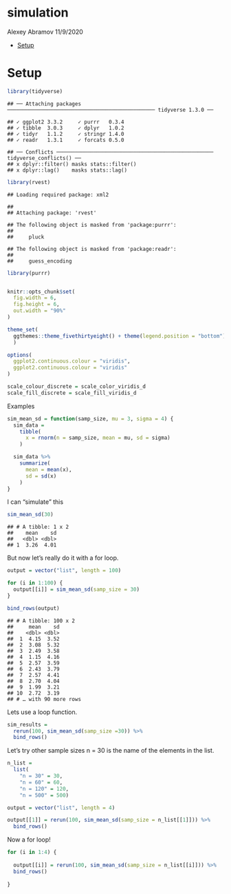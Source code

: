 simulation
================
Alexey Abramov
11/9/2020

  - [Setup](#setup)

# Setup

``` r
library(tidyverse)
```

    ## ── Attaching packages ──────────────────────────────────────────────── tidyverse 1.3.0 ──

    ## ✓ ggplot2 3.3.2     ✓ purrr   0.3.4
    ## ✓ tibble  3.0.3     ✓ dplyr   1.0.2
    ## ✓ tidyr   1.1.2     ✓ stringr 1.4.0
    ## ✓ readr   1.3.1     ✓ forcats 0.5.0

    ## ── Conflicts ─────────────────────────────────────────────────── tidyverse_conflicts() ──
    ## x dplyr::filter() masks stats::filter()
    ## x dplyr::lag()    masks stats::lag()

``` r
library(rvest)
```

    ## Loading required package: xml2

    ## 
    ## Attaching package: 'rvest'

    ## The following object is masked from 'package:purrr':
    ## 
    ##     pluck

    ## The following object is masked from 'package:readr':
    ## 
    ##     guess_encoding

``` r
library(purrr)


knitr::opts_chunk$set(
  fig.width = 6,
  fig.height = 6,
  out.width = "90%"
)

theme_set(
  ggthemes::theme_fivethirtyeight() + theme(legend.position = "bottom")
  )

options(
  ggplot2.continuous.colour = "viridis",
  ggplot2.continuous.colour = "viridis"
)

scale_colour_discrete = scale_color_viridis_d
scale_fill_discrete = scale_fill_viridis_d
```

Examples

``` r
sim_mean_sd = function(samp_size, mu = 3, sigma = 4) {
  sim_data = 
    tibble(
      x = rnorm(n = samp_size, mean = mu, sd = sigma)
    )

  sim_data %>% 
    summarize(
      mean = mean(x),
      sd = sd(x)
    )
}
```

I can “simulate” this

``` r
sim_mean_sd(30)
```

    ## # A tibble: 1 x 2
    ##    mean    sd
    ##   <dbl> <dbl>
    ## 1  3.26  4.01

But now let’s really do it with a for loop.

``` r
output = vector("list", length = 100)

for (i in 1:100) {
  output[[i]] = sim_mean_sd(samp_size = 30)
}

bind_rows(output)
```

    ## # A tibble: 100 x 2
    ##     mean    sd
    ##    <dbl> <dbl>
    ##  1  4.15  3.52
    ##  2  3.08  5.32
    ##  3  2.49  3.58
    ##  4  1.15  4.16
    ##  5  2.57  3.59
    ##  6  2.43  3.79
    ##  7  2.57  4.41
    ##  8  2.70  4.04
    ##  9  1.99  3.21
    ## 10  2.72  3.19
    ## # … with 90 more rows

Lets use a loop function.

``` r
sim_results =
  rerun(100, sim_mean_sd(samp_size =30)) %>% 
  bind_rows()
```

Let’s try other sample sizes n = 30 is the name of the elements in the
list.

``` r
n_list = 
  list(
    "n = 30" = 30,
    "n = 60" = 60,
    "n = 120" = 120,
    "n = 500" = 500)

output = vector("list", length = 4)

output[[1]] = rerun(100, sim_mean_sd(samp_size = n_list[[1]])) %>% 
  bind_rows()
```

Now a for loop\!

``` r
for (i in 1:4) {
  
  output[[i]] = rerun(100, sim_mean_sd(samp_size = n_list[[i]])) %>% 
  bind_rows()
  
}
```

